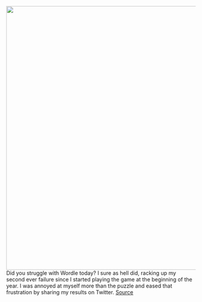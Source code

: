 <img src='https://cdn.vox-cdn.com/uploads/chorus_image/image/50858597/tldr-logo.1473954443.png' width='700px' /><br/>
Did you struggle with Wordle today? I sure as hell did, racking up my second ever failure since I started playing the game at the beginning of the year. I was annoyed at myself more than the puzzle and eased that frustration by sharing my results on Twitter.
<a href='https://www.theverge.com/tldr/22881995/wordle-emoji-results-auto-generated-tell-a-story'> Source <a/>